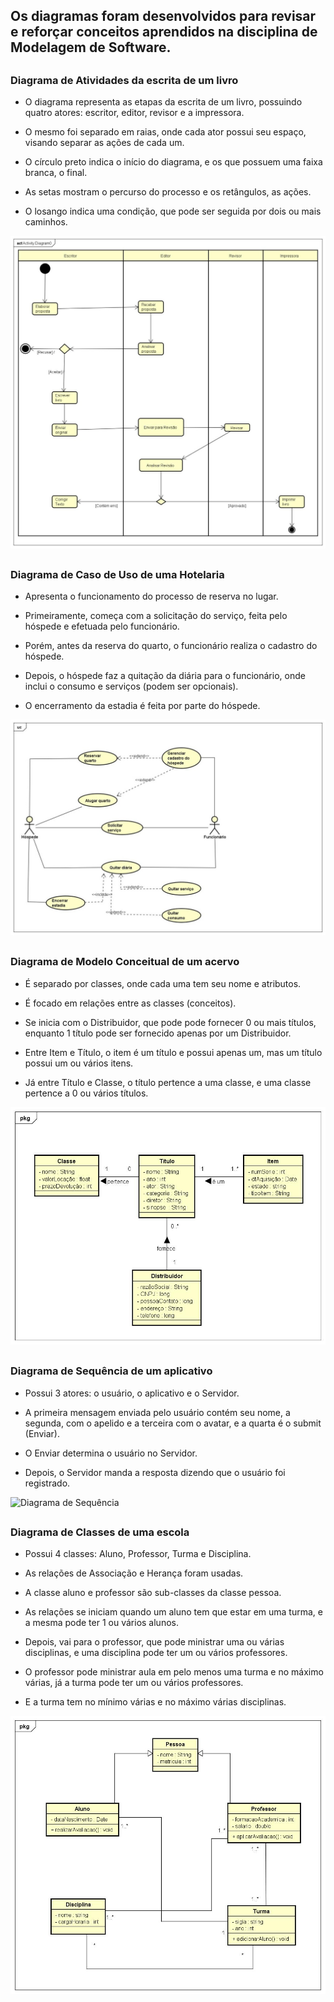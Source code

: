 ## Os diagramas foram desenvolvidos para revisar e reforçar conceitos aprendidos na disciplina de Modelagem de Software. 


##


### Diagrama de Atividades da escrita de um livro

- O diagrama representa as etapas da escrita de um livro, possuindo quatro atores: escritor, editor, revisor e a impressora. 

- O mesmo foi separado em raias, onde cada ator possui seu espaço, visando separar as ações de cada um. 

- O círculo preto indica o início do diagrama, e os que possuem uma faixa branca, o final. 

- As setas mostram o percurso do processo e os retângulos, as ações. 

- O losango indica uma condição, que pode ser seguida por dois ou mais caminhos. 


![Diagrama de atividades](https://github.com/EnzoFerreiraAguiar/UML/blob/master/Imagens_Dos_Diagramas/Diagrama_De_Atividades_Escrita_De_Livro.jpeg)

##

### Diagrama de Caso de Uso de uma Hotelaria

- Apresenta o funcionamento do processo de reserva no lugar. 

- Primeiramente, começa com a solicitação do serviço, feita pelo hóspede e efetuada pelo funcionário. 

- Porém, antes da reserva do quarto, o funcionário realiza o cadastro do hóspede. 

- Depois, o hóspede faz a quitação da diária para o funcionário, onde inclui o consumo e serviços (podem ser opcionais).

- O encerramento da estadia é feita por parte do hóspede. 


![Diagrama de Caso de Uso](https://github.com/EnzoFerreiraAguiar/UML/blob/master/Imagens_Dos_Diagramas/Diagrama_De_Caso_De_Uso_Hotelaria.jpeg)

##

### Diagrama de Modelo Conceitual de um acervo

- É separado por classes, onde cada uma tem seu nome e atributos.

- É focado em relações entre as classes (conceitos).

- Se inicia com o Distribuidor, que pode pode fornecer 0 ou mais títulos, enquanto 1 título pode ser fornecido apenas por um Distribuidor. 

- Entre Item e Título, o item é um título e possui apenas um, mas um título possui um ou vários itens. 

- Já entre Título e Classe, o título pertence a uma classe, e uma classe pertence a 0 ou vários títulos.


![Diagrama de Modelo Conceitual](https://github.com/EnzoFerreiraAguiar/UML/blob/master/Imagens_Dos_Diagramas/Diagrama_De_Modelo_Conceitual_Acervo.jpeg)

##

### Diagrama de Sequência de um aplicativo

- Possui 3 atores: o usuário, o aplicativo e o Servidor. 

- A primeira mensagem enviada pelo usuário contém seu nome, a segunda, com o apelido e a terceira com o avatar, e a quarta é o submit (Enviar).

- O Enviar determina o usuário no Servidor.

- Depois, o Servidor manda a resposta dizendo que o usuário foi registrado.


![Diagrama de Sequência](https://github.com/EnzoFerreiraAguiar/UML/blob/master/Imagens_Dos_Diagramas/Diagrama_De_Sequ%C3%AAncia_Aplicativo.jpeg)

##

### Diagrama de Classes de uma escola

- Possui 4 classes: Aluno, Professor, Turma e Disciplina. 

- As relações de Associação e Herança foram usadas. 

- A classe aluno e professor são sub-classes da classe pessoa. 

- As relações se iniciam quando um aluno tem que estar em uma turma, e a mesma pode ter 1 ou vários alunos.

- Depois, vai para o professor, que pode ministrar uma ou várias disciplinas, e uma disciplina pode ter um ou vários professores. 

- O professor pode ministrar aula em pelo menos uma turma e no máximo várias, já a turma pode ter um ou vários professores. 

- E a turma tem no mínimo várias e no máximo várias disciplinas. 


![DIagrama de Classes](https://github.com/EnzoFerreiraAguiar/UML/blob/master/Imagens_Dos_Diagramas/Diagramas_De_Classes_Escola.jpeg)


